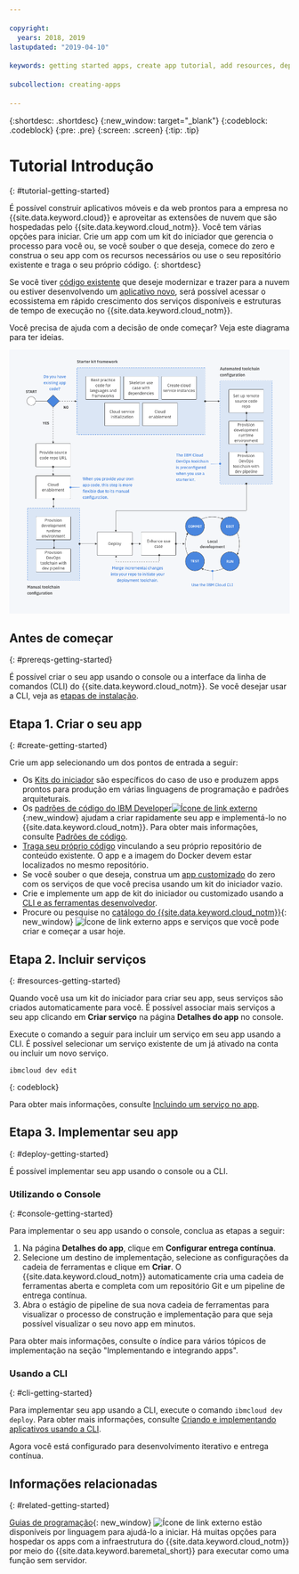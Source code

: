 ```yaml
---

copyright:
  years: 2018, 2019
lastupdated: "2019-04-10"

keywords: getting started apps, create app tutorial, add resources, deploy apps, create app, app tutorial

subcollection: creating-apps

---
```


{:shortdesc: .shortdesc}
{:new_window: target="_blank"}
{:codeblock: .codeblock}
{:pre: .pre}
{:screen: .screen}
{:tip: .tip}

# Tutorial Introdução
{: #tutorial-getting-started}

É possível construir aplicativos móveis e da web prontos para a empresa no {{site.data.keyword.cloud}} e aproveitar as extensões de nuvem que são hospedadas pelo {{site.data.keyword.cloud_notm}}. Você tem várias opções para iniciar. Crie um app com um kit do iniciador que gerencia o processo para você ou, se você souber o que deseja, comece do zero e construa o seu app com os recursos necessários ou use o seu repositório existente e traga o seu próprio código.
{: shortdesc}

Se você tiver [código existente](/docs/apps/tutorials?topic=creating-apps-tutorial-byoc#tutorial-byoc) que deseje modernizar e trazer para a nuvem ou estiver desenvolvendo um [aplicativo novo](/docs/apps/tutorials?topic=creating-apps-tutorial-starterkit), será possível acessar o ecossistema em rápido crescimento dos serviços disponíveis e estruturas de tempo de execução no {{site.data.keyword.cloud_notm}}.

Você precisa de ajuda com a decisão de onde começar? Veja este diagrama para ter ideias.

![Visão geral da experiência do desenvolvedor](images/dev-journey.png "Visão geral da experiência do desenvolvedor")

## Antes de começar
{: #prereqs-getting-started}

É possível criar o seu app usando o console ou a interface da linha de comandos (CLI) do {{site.data.keyword.cloud_notm}}. Se você desejar usar a CLI, veja as [etapas de instalação](/docs/cli?topic=cloud-cli-ibmcloud-cli).

## Etapa 1. Criar o seu app
{: #create-getting-started}

Crie um app selecionando um dos pontos de entrada a seguir:

* Os [Kits do iniciador](/docs/apps/tutorials?topic=creating-apps-tutorial-starterkit) são específicos do caso de uso e produzem apps prontos para produção em várias linguagens de programação e padrões arquiteturais.
* Os [padrões de código do IBM Developer![Ícone de link externo](../icons/launch-glyph.svg "Ícone de link externo")](https://developer.ibm.com/patterns/){:new_window} ajudam a criar rapidamente seu app e implementá-lo no {{site.data.keyword.cloud_notm}}. Para obter mais informações, consulte [Padrões de código](/docs/apps/tutorials?topic=creating-apps-tutorial-codepattern).
* [Traga seu próprio código](/docs/apps/tutorials?topic=creating-apps-tutorial-byoc) vinculando a seu próprio repositório de conteúdo existente. O
app e a imagem do Docker devem estar localizados no mesmo repositório.
* Se você souber o que deseja, construa um [app customizado](/docs/apps/tutorials?topic=creating-apps-tutorial-scratch) do zero com os serviços de que você precisa usando um kit do iniciador vazio.
* Crie e implemente um app de kit do iniciador ou customizado usando a [CLI e as ferramentas desenvolvedor](/docs/apps?topic=creating-apps-create-deploy-app-cli).
* Procure ou pesquise no [catálogo do {{site.data.keyword.cloud_notm}}](https://{DomainName}/catalog){: new_window} ![Ícone de link externo](../icons/launch-glyph.svg "Ícone de link externo") apps e serviços que você pode criar e começar a usar hoje.

## Etapa 2. Incluir serviços
{: #resources-getting-started}

Quando você usa um kit do iniciador para criar seu app, seus serviços são criados automaticamente para você. É possível associar mais serviços a seu app clicando em **Criar serviço** na página **Detalhes do app** no console.

Execute o comando a seguir para incluir um serviço em seu app usando a CLI. É possível selecionar um serviço existente de um já ativado na conta ou incluir um novo serviço. 
```
ibmcloud dev edit
```
{: codeblock}

Para
obter mais informações, consulte [Incluindo um serviço no app](/docs/apps?topic=creating-apps-add-resource).

## Etapa 3. Implementar seu app
{: #deploy-getting-started}

É possível implementar seu app usando o console ou a CLI.

### Utilizando o Console
{: #console-getting-started}

Para implementar o seu app usando o console, conclua as etapas a seguir:

1. Na página **Detalhes do app**, clique em **Configurar entrega contínua**.
2. Selecione um destino de implementação, selecione as configurações da cadeia de ferramentas e clique em **Criar**. O {{site.data.keyword.cloud_notm}} automaticamente cria uma cadeia de ferramentas aberta e completa com um repositório Git e um pipeline de entrega contínua.
3. Abra o estágio de pipeline de sua nova cadeia de ferramentas para visualizar o processo de construção e implementação para que seja possível visualizar o seu novo app em minutos.

Para obter mais informações, consulte o índice para vários tópicos de implementação na seção "Implementando e integrando apps".

### Usando a CLI
{: #cli-getting-started}

Para implementar seu app usando a CLI, execute o comando `ibmcloud dev deploy`. Para obter mais informações, consulte [Criando e implementando aplicativos usando a CLI](/docs/apps?topic=creating-apps-create-deploy-app-cli).

Agora você está configurado para desenvolvimento iterativo e entrega contínua.

## Informações relacionadas
{: #related-getting-started}

[Guias de programação](https://{DomainName}/docs/home/build){: new_window}
![Ícone de link externo](../icons/launch-glyph.svg "Ícone de link externo") estão
disponíveis por linguagem para ajudá-lo a iniciar. Há muitas opções para hospedar os apps com a infraestrutura
do {{site.data.keyword.cloud_notm}} por meio do {{site.data.keyword.baremetal_short}} para executar
como uma função sem servidor.
